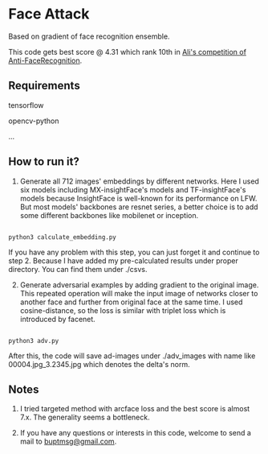 # Face Attack

Based on gradient of face recognition ensemble.

This code gets best score @ 4.31 which rank 10th in [Ali's competition of Anti-FaceRecognition](https://tianchi.aliyun.com/competition/entrance/231745/introduction). 

## Requirements

tensorflow

opencv-python

...

## How to run it?

1. Generate all 712 images' embeddings by different networks. Here I used six models including MX-insightFace's models and TF-insightFace's models because InsightFace is well-known for its performance on LFW. But most models' backbones are resnet series, a better choice is to add some different backbones like mobilenet or inception.

```

python3 calculate_embedding.py

```

If you have any problem with this step, you can just forget it and continue to step 2. Because I have added my pre-calculated results under proper directory. You can find them under ./csvs.

2. Generate adversarial examples by adding gradient to the original image. This repeated operation will make the input image of networks closer to another face and further from original face at the same time. I used cosine-distance, so the loss is similar with triplet loss which is introduced by facenet.

```

python3 adv.py

```

After this, the code will save ad-images under ./adv_images with name like 00004.jpg_3.2345.jpg which denotes the delta's norm.

## Notes

1. I tried targeted method with arcface loss and the best score is almost 7.x. The generality seems a bottleneck.

2. If you have any questions or interests in this code, welcome to send a mail to buptmsg@gmail.com.
